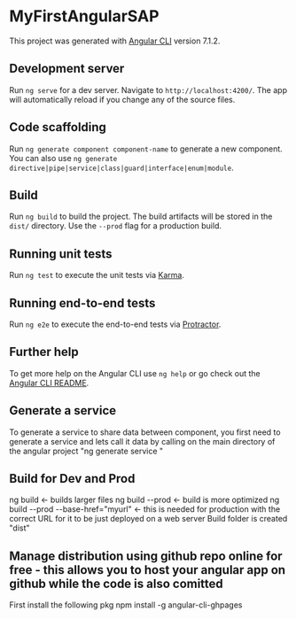 # MyFirstAngularSAP

This project was generated with [Angular CLI](https://github.com/angular/angular-cli) version 7.1.2.

## Development server

Run `ng serve` for a dev server. Navigate to `http://localhost:4200/`. The app will automatically reload if you change any of the source files.

## Code scaffolding

Run `ng generate component component-name` to generate a new component. You can also use `ng generate directive|pipe|service|class|guard|interface|enum|module`.

## Build

Run `ng build` to build the project. The build artifacts will be stored in the `dist/` directory. Use the `--prod` flag for a production build.

## Running unit tests

Run `ng test` to execute the unit tests via [Karma](https://karma-runner.github.io).

## Running end-to-end tests

Run `ng e2e` to execute the end-to-end tests via [Protractor](http://www.protractortest.org/).

## Further help

To get more help on the Angular CLI use `ng help` or go check out the [Angular CLI README](https://github.com/angular/angular-cli/blob/master/README.md).

## Generate a service

To generate a service to share data between component, you first need to generate a service and lets call it data by calling on the main
directory of the angular project "ng generate service <name of service>"

## Build for Dev and Prod
ng build <- builds larger files
ng build --prod <- build is more optimized
ng build --prod --base-href="myurl" <- this is needed for production with the correct URL for it to be just deployed on a web server
Build folder is created "dist"

## Manage distribution using github repo online for free - this allows you to host your angular app on github while the code is also comitted
First install the following pkg
npm install -g angular-cli-ghpages
